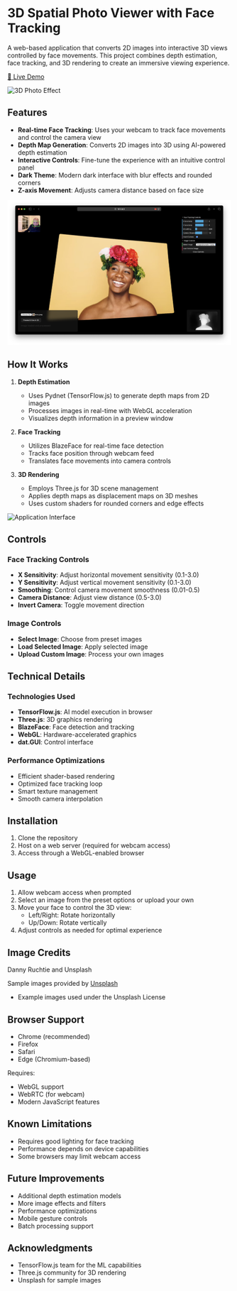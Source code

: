 # 3D Spatial Photo Viewer with Face Tracking

A web-based application that converts 2D images into interactive 3D views controlled by face movements. This project combines depth estimation, face tracking, and 3D rendering to create an immersive viewing experience.

[🚀 Live Demo](https://dannyruchtie.com/spatial/)

![3D Photo Effect](/images/spatial.gif)

## Features

- **Real-time Face Tracking**: Uses your webcam to track face movements and control the camera view
- **Depth Map Generation**: Converts 2D images into 3D using AI-powered depth estimation
- **Interactive Controls**: Fine-tune the experience with an intuitive control panel
- **Dark Theme**: Modern dark interface with blur effects and rounded corners
- **Z-axis Movement**: Adjusts camera distance based on face size

![Depth Map Preview](/images/screen-2.png)

## How It Works

1. **Depth Estimation**
   - Uses Pydnet (TensorFlow.js) to generate depth maps from 2D images
   - Processes images in real-time with WebGL acceleration
   - Visualizes depth information in a preview window

2. **Face Tracking**
   - Utilizes BlazeFace for real-time face detection
   - Tracks face position through webcam feed
   - Translates face movements into camera controls

3. **3D Rendering**
   - Employs Three.js for 3D scene management
   - Applies depth maps as displacement maps on 3D meshes
   - Uses custom shaders for rounded corners and edge effects

![Application Interface](/images/screen-1.png)



## Controls

### Face Tracking Controls
- **X Sensitivity**: Adjust horizontal movement sensitivity (0.1-3.0)
- **Y Sensitivity**: Adjust vertical movement sensitivity (0.1-3.0)
- **Smoothing**: Control camera movement smoothness (0.01-0.5)
- **Camera Distance**: Adjust view distance (0.5-3.0)
- **Invert Camera**: Toggle movement direction

### Image Controls
- **Select Image**: Choose from preset images
- **Load Selected Image**: Apply selected image
- **Upload Custom Image**: Process your own images

## Technical Details

### Technologies Used
- **TensorFlow.js**: AI model execution in browser
- **Three.js**: 3D graphics rendering
- **BlazeFace**: Face detection and tracking
- **WebGL**: Hardware-accelerated graphics
- **dat.GUI**: Control interface

### Performance Optimizations
- Efficient shader-based rendering
- Optimized face tracking loop
- Smart texture management
- Smooth camera interpolation

## Installation

1. Clone the repository
2. Host on a web server (required for webcam access)
3. Access through a WebGL-enabled browser

## Usage

1. Allow webcam access when prompted
2. Select an image from the preset options or upload your own
3. Move your face to control the 3D view:
   - Left/Right: Rotate horizontally
   - Up/Down: Rotate vertically
4. Adjust controls as needed for optimal experience

## Image Credits
Danny Ruchtie and Unsplash

Sample images provided by [Unsplash](https://unsplash.com)
- Example images used under the Unsplash License

## Browser Support

- Chrome (recommended)
- Firefox
- Safari
- Edge (Chromium-based)

Requires:
- WebGL support
- WebRTC (for webcam)
- Modern JavaScript features

## Known Limitations

- Requires good lighting for face tracking
- Performance depends on device capabilities
- Some browsers may limit webcam access

## Future Improvements

- Additional depth estimation models
- More image effects and filters
- Performance optimizations
- Mobile gesture controls
- Batch processing support

## Acknowledgments

- TensorFlow.js team for the ML capabilities
- Three.js community for 3D rendering
- Unsplash for sample images
